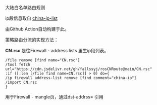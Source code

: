 大陆白名单路由规则

ip段信息取自 [china-ip-list](https://github.com/mayaxcn/china-ip-list)

由Github Action自动构建于此。

策略路由分流的实现方法：

**CN.rsc** 是往Firewall - address lists 里生ip段列表。
```
/file remove [find name="CN.rsc"]
/tool fetch url="https://cdn.jsdelivr.net/gh/fallssyj/rosCNRoute@main/CN.rsc"
:if ([:len [/file find name=CN.rsc]] > 0) do={
/ip firewall address-list remove [find comment="china-ip"]
/import CN.rsc
}
```

用于Firewall - mangle页，通过dst-addrss= 引用